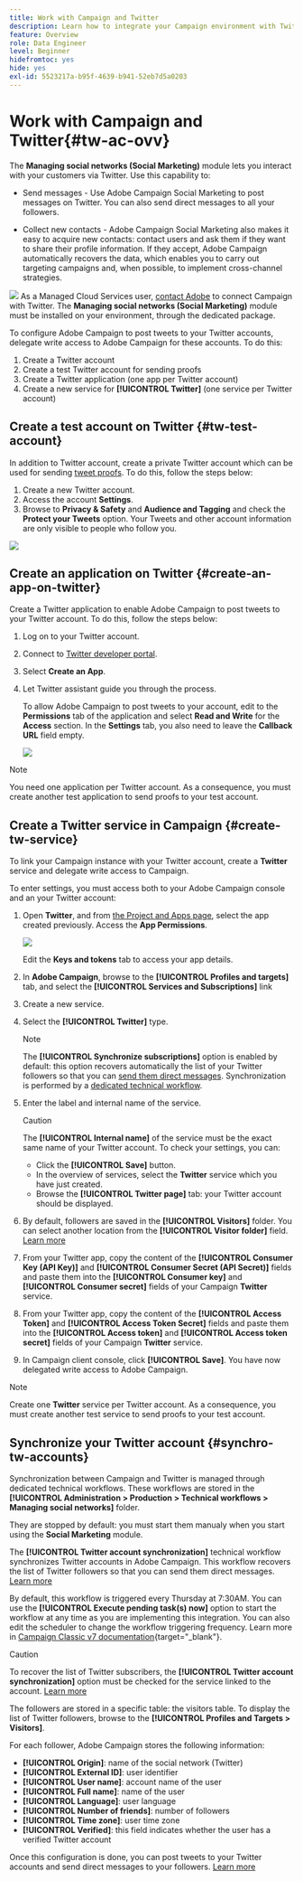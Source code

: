 ```yaml
---
title: Work with Campaign and Twitter
description: Learn how to integrate your Campaign environment with Twitter
feature: Overview
role: Data Engineer
level: Beginner
hidefromtoc: yes
hide: yes
exl-id: 5523217a-b95f-4639-b941-52eb7d5a0203
---
```

# Work with Campaign and Twitter{#tw-ac-ovv}

The **Managing social networks (Social Marketing)** module lets you interact with your customers via Twitter. Use this capability to:

* Send messages - Use Adobe Campaign Social Marketing to post messages on Twitter. You can also send direct messages to all your followers.

* Collect new contacts - Adobe Campaign Social Marketing also makes it easy to acquire new contacts: contact users and ask them if they want to share their profile information. If they accept, Adobe Campaign automatically recovers the data, which enables you to carry out targeting campaigns and, when possible, to implement cross-channel strategies.

![](../assets/do-not-localize/speech.png)  As a Managed Cloud Services user, [contact Adobe](../start/campaign-faq.md#support) to connect Campaign with Twitter. The  **Managing social networks (Social Marketing)** module must be installed on your environment, through the dedicated package.


To configure Adobe Campaign to post tweets to your Twitter accounts, delegate write access to Adobe Campaign for these accounts. To do this:

1. Create a Twitter account
1. Create a test Twitter account for sending proofs
1. Create a Twitter application (one app per Twitter account)
1. Create a new service for **[!UICONTROL Twitter]** (one service per Twitter account)

## Create a test account on Twitter {#tw-test-account}

In addition to Twitter account, create a private Twitter account which can be used for sending [tweet proofs](../send/twitter.md#send-tw-proofs). To do this, follow the steps below:

1. Create a new Twitter account.
1. Access the account  **Settings**.
1. Browse to **Privacy & Safety** and **Audience and Tagging** and check the **Protect your Tweets** option. Your Tweets and other account information are only visible to people who follow you.

![](assets/social_tw_test_page.png)

## Create an application on Twitter {#create-an-app-on-twitter}

Create a Twitter application to enable Adobe Campaign to post tweets to your Twitter account.  To do this, follow the steps below:

1. Log on to your Twitter account.
1. Connect to [Twitter developer portal](https://developer.twitter.com/en/apps).
1. Select **Create an App**.
1. Let Twitter assistant guide you through the process.

   To allow Adobe Campaign to post tweets to your account, edit to the **Permissions** tab of the application and select **Read and Write** for the **Access** section. In the **Settings** tab, you also need to leave the **Callback URL** field empty.

   ![](assets/social_tw_app.png)

>[!NOTE]
>
>You need one application per Twitter account. As a consequence, you must create another test application to send proofs to your test account.
>

## Create a Twitter service in Campaign {#create-tw-service}

To link your Campaign instance with your Twitter account, create a **Twitter** service and delegate write access to Campaign. 

To enter settings, you must access both to your Adobe Campaign console and an your Twitter account:

1. Open **Twitter**, and from [the Project and Apps page](https://developer.twitter.com/en/portal/projects-and-apps), select the app created previously. Access the **App Permissions**.

   ![](assets/social_tw_service.png)

   Edit the **Keys and tokens** tab to access your app details.
   
1. In **Adobe Campaign**, browse to the **[!UICONTROL Profiles and targets]** tab, and select the **[!UICONTROL Services and Subscriptions]** link
1. Create a new service.
1. Select the **[!UICONTROL Twitter]** type.

   >[!NOTE]
   >
   >The **[!UICONTROL Synchronize subscriptions]** option is enabled by default: this option recovers automatically the list of your Twitter followers so that you can [send them direct messages](../send/twitter.md#direct-tw-messages). Synchronization is performed by a [dedicated technical workflow](#synchro-tw-accounts). 

1. Enter the label and internal name of the service.

   >[!CAUTION]
   >
   >The **[!UICONTROL Internal name]** of the service must be the exact same name of your Twitter account. To check your settings, you can:

    * Click the **[!UICONTROL Save]** button.
    * In the overview of services, select the **Twitter** service which you have just created.
    * Browse the **[!UICONTROL Twitter page]** tab: your Twitter account should be displayed. 

1. By default, followers are saved in the **[!UICONTROL Visitors]** folder. You can select another location from the **[!UICONTROL Visitor folder]** field. [Learn more](../send/twitter.md#direct-tw-messages)

1. From your Twitter app, copy the content of the **[!UICONTROL Consumer Key (API Key)]** and **[!UICONTROL Consumer Secret (API Secret)]** fields and paste them into the **[!UICONTROL Consumer key]** and **[!UICONTROL Consumer secret]** fields of your Campaign **Twitter** service.

1. From your Twitter app, copy the content of the **[!UICONTROL Access Token]** and **[!UICONTROL Access Token Secret]** fields and paste them into the **[!UICONTROL Access token]** and **[!UICONTROL Access token secret]** fields of your Campaign **Twitter** service.

1. In Campaign client console, click **[!UICONTROL Save]**. You have now delegated write access to Adobe Campaign.


>[!NOTE]
>
>Create one **Twitter** service per Twitter account. As a consequence, you must create another test service to send proofs to your test account.
>

## Synchronize your Twitter account {#synchro-tw-accounts}

Synchronization between Campaign and Twitter is managed through dedicated technical workflows. These workflows are stored in the **[!UICONTROL Administration > Production > Technical workflows > Managing social networks]** folder. 

They are stopped by default: you must start them manualy when you start using the **Social Marketing** module.

The **[!UICONTROL Twitter account synchronization]** technical workflow synchronizes Twitter accounts in Adobe Campaign. This workflow recovers the list of Twitter followers so that you can send them direct messages. [Learn more](../send/twitter.md#direct-tw-messages)

By default, this workflow is triggered every Thursday at 7:30AM. You can use the **[!UICONTROL Execute pending task(s) now]** option to start the workflow at any time as you are implementing this integration.  You can also edit the scheduler to change the workflow triggering frequency. Learn more in [Campaign Classic v7 documentation](https://experienceleague.adobe.com/docs/campaign-classic/using/automating-with-workflows/flow-control-activities/scheduler.html){target="_blank"}.

>[!CAUTION]
>
>To recover the list of Twitter subscribers, the **[!UICONTROL Twitter account synchronization]** option must be checked for the service linked to the account. [Learn more](#create-tw-service)

The followers are stored in a specific table: the visitors table. To display the list of Twitter followers, browse to the **[!UICONTROL Profiles and Targets > Visitors]**.

For each follower, Adobe Campaign stores the following information:

* **[!UICONTROL Origin]**: name of the social network (Twitter)
* **[!UICONTROL External ID]**: user identifier
* **[!UICONTROL User name]**: account name of the user
* **[!UICONTROL Full name]**: name of the user
* **[!UICONTROL Language]**: user language
* **[!UICONTROL Number of friends]**: number of followers
* **[!UICONTROL Time zone]**: user time zone
* **[!UICONTROL Verified]**: this field indicates whether the user has a verified Twitter account

Once this configuration is done, you can post tweets to your Twitter accounts and send direct messages to your followers. [Learn more](../send/twitter.md)
